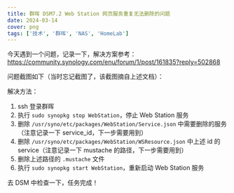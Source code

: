 ```yaml
---
title: 群晖 DSM7.2 Web Station 网页服务重复无法删除的问题
date: 2024-03-14
cover: png
tags: ['技术', '群晖', 'NAS', 'HomeLab']
---
```


今天遇到一个问题，记录一下，解决方案参考：https://community.synology.com/enu/forum/1/post/161835?reply=502868

问题截图如下（当时忘记截图了，该截图摘自上述文档）：

解决方法：

1. ssh 登录群晖
2. 执行 `sudo synopkg stop WebStation`，停止 Web Station 服务
3. 删除 `/usr/syno/etc/packages/WebStation/Service.json` 中需要删除的服务（注意记录一下 service_id，下一步需要用到）
4. 删除 `/usr/syno/etc/packages/WebStation/WSResource.json` 中上述 id 的 service（注意记录一下 mustache 的路径，下一步需要用到）
5. 删除上述路径的 `.mustache` 文件
6. 执行 `sudo synopkg start WebStation`，重新启动 Web Station 服务

去 DSM 中检查一下，任务完成！

